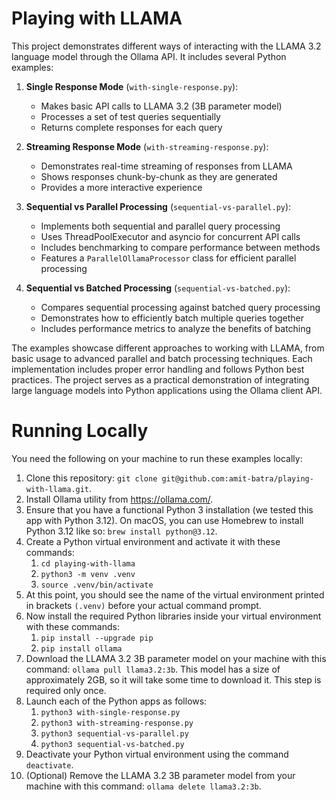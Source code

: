 # Playing with LLAMA
This project demonstrates different ways of interacting with the LLAMA 3.2 language model through the Ollama API. It includes several Python examples:

1. **Single Response Mode** (`with-single-response.py`):
   - Makes basic API calls to LLAMA 3.2 (3B parameter model)
   - Processes a set of test queries sequentially
   - Returns complete responses for each query

2. **Streaming Response Mode** (`with-streaming-response.py`):
   - Demonstrates real-time streaming of responses from LLAMA
   - Shows responses chunk-by-chunk as they are generated
   - Provides a more interactive experience

3. **Sequential vs Parallel Processing** (`sequential-vs-parallel.py`):
   - Implements both sequential and parallel query processing
   - Uses ThreadPoolExecutor and asyncio for concurrent API calls
   - Includes benchmarking to compare performance between methods
   - Features a `ParallelOllamaProcessor` class for efficient parallel processing

4. **Sequential vs Batched Processing** (`sequential-vs-batched.py`):
   - Compares sequential processing against batched query processing
   - Demonstrates how to efficiently batch multiple queries together
   - Includes performance metrics to analyze the benefits of batching

The examples showcase different approaches to working with LLAMA, from basic usage to advanced parallel and batch processing techniques. Each implementation includes proper error handling and follows Python best practices. The project serves as a practical demonstration of integrating large language models into Python applications using the Ollama client API.

# Running Locally
You need the following on your machine to run these examples locally:
1. Clone this repository: `git clone git@github.com:amit-batra/playing-with-llama.git`.
2. Install Ollama utility from https://ollama.com/.
3. Ensure that you have a functional Python 3 installation (we tested this app with Python 3.12). On macOS, you can use Homebrew to install Python 3.12 like so: `brew install python@3.12`.
4. Create a Python virtual environment and activate it with these commands:
   1. `cd playing-with-llama`
   2. `python3 -m venv .venv`
   3. `source .venv/bin/activate`
5. At this point, you should see the name of the virtual environment printed in brackets `(.venv)` before your actual command prompt.
6. Now install the required Python libraries inside your virtual environment with these commands:
   1. `pip install --upgrade pip`
   2. `pip install ollama`
7. Download the LLAMA 3.2 3B parameter model on your machine with this command: `ollama pull llama3.2:3b`. This model has a size of approximately 2GB, so it will take some time to download it. This step is required only once.
8. Launch each of the Python apps as follows:
   1. `python3 with-single-response.py`
   2. `python3 with-streaming-response.py`
   3. `python3 sequential-vs-parallel.py`
   4. `python3 sequential-vs-batched.py`
9. Deactivate your Python virtual environment using the command `deactivate`.
10. (Optional) Remove the LLAMA 3.2 3B parameter model from your machine with this command: `ollama delete llama3.2:3b`.